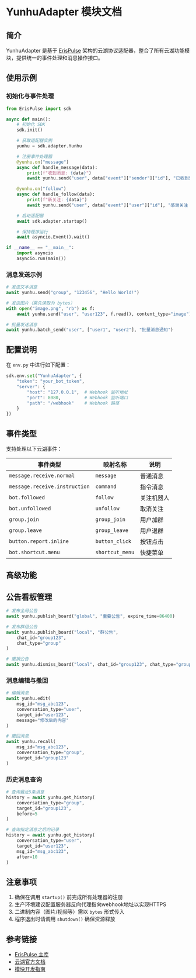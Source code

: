 # YunhuAdapter 模块文档

## 简介
YunhuAdapter 是基于 [ErisPulse](https://github.com/ErisPulse/ErisPulse/) 架构的云湖协议适配器，整合了所有云湖功能模块，提供统一的事件处理和消息操作接口。

## 使用示例

### 初始化与事件处理
```python
from ErisPulse import sdk

async def main():
    # 初始化 SDK
    sdk.init()

    # 获取适配器实例
    yunhu = sdk.adapter.Yunhu

    # 注册事件处理器
    @yunhu.on("message")
    async def handle_message(data):
        print(f"收到消息: {data}")
        await yunhu.send("user", data["event"]["sender"]["id"], "已收到您的消息！")

    @yunhu.on("follow")
    async def handle_follow(data):
        print(f"新关注: {data}")
        await yunhu.send("user", data["event"]["user"]["id"], "感谢关注！")

    # 启动适配器
    await sdk.adapter.startup()

    # 保持程序运行
    await asyncio.Event().wait()

if __name__ == "__main__":
    import asyncio
    asyncio.run(main())
```

### 消息发送示例
```python
# 发送文本消息
await yunhu.send("group", "123456", "Hello World!")

# 发送图片（需先读取为 bytes）
with open("image.png", "rb") as f:
    await yunhu.send("user", "user123", f.read(), content_type="image")

# 批量发送消息
await yunhu.batch_send("user", ["user1", "user2"], "批量消息通知")
```

## 配置说明
在 `env.py` 中进行如下配置：

```python
sdk.env.set("YunhuAdapter", {
    "token": "your_bot_token",
    "server": {
        "host": "127.0.0.1",  # Webhook 监听地址
        "port": 8080,         # Webhook 监听端口
        "path": "/webhook"    # Webhook 路径
    }
})
```

## 事件类型
支持处理以下云湖事件：

| 事件类型                     | 映射名称       | 说明                  |
|------------------------------|----------------|-----------------------|
| `message.receive.normal`     | `message`      | 普通消息              |
| `message.receive.instruction`| `command`      | 指令消息              |
| `bot.followed`               | `follow`       | 关注机器人            |
| `bot.unfollowed`             | `unfollow`     | 取消关注              |
| `group.join`                 | `group_join`   | 用户加群              |
| `group.leave`                | `group_leave`  | 用户退群              |
| `button.report.inline`       | `button_click` | 按钮点击              |
| `bot.shortcut.menu`          | `shortcut_menu`| 快捷菜单              |

## 高级功能

## 公告看板管理
```python
# 发布全局公告
await yunhu.publish_board("global", "重要公告", expire_time=86400)

# 发布群组公告
await yunhu.publish_board("local", "群公告", 
    chat_id="group123", 
    chat_type="group"
)

# 撤销公告
await yunhu.dismiss_board("local", chat_id="group123", chat_type="group")
```

### 消息编辑与撤回
```python
# 编辑消息
await yunhu.edit(
    msg_id="msg_abc123",
    conversation_type="user",
    target_id="user123",
    message="修改后的内容"
)

# 撤回消息
await yunhu.recall(
    msg_id="msg_abc123",
    conversation_type="group",
    target_id="group123"
)
```

### 历史消息查询
```python
# 查询最近5条消息
history = await yunhu.get_history(
    conversation_type="group",
    target_id="group123",
    before=5
)

# 查询指定消息之后的记录
history = await yunhu.get_history(
    conversation_type="user",
    target_id="user123",
    msg_id="msg_abc123",
    after=10
)
```

## 注意事项
1. 确保在调用 `startup()` 前完成所有处理器的注册
2. 生产环境建议配置服务器反向代理指向webhook地址以实现HTTPS
3. 二进制内容（图片/视频等）需以 `bytes` 形式传入
4. 程序退出时请调用 `shutdown()` 确保资源释放

## 参考链接
- [ErisPulse 主库](https://github.com/ErisPulse/ErisPulse/)
- [云湖官方文档](https://www.yhchat.com/document/1-3)
- [模块开发指南](https://github.com/ErisPulse/ErisPulse/tree/main/docs/DEVELOPMENT.md)